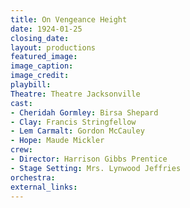 ```yaml
---
title: On Vengeance Height
date: 1924-01-25
closing_date:
layout: productions
featured_image:
image_caption:
image_credit:
playbill:
Theatre: Theatre Jacksonville
cast:
- Cheridah Gormley: Birsa Shepard
- Clay: Francis Stringfellow
- Lem Carmalt: Gordon McCauley
- Hope: Maude Mickler
crew:
- Director: Harrison Gibbs Prentice
- Stage Setting: Mrs. Lynwood Jeffries
orchestra:
external_links:
---
```

